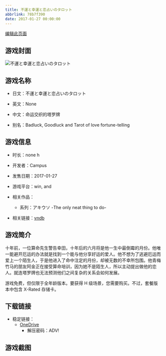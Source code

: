 ```yaml
---
title: 不運と幸運と恋占いのタロット
abbrlink: 78b7f390
date: 2017-01-27 00:00:00
---
```

[编辑此页面](https://github.com/ACG-3/ADV3-source/blob/main/source/_posts/games/%E4%B8%8D%E9%81%8B%E3%81%A8%E5%B9%B8%E9%81%8B%E3%81%A8%E6%81%8B%E5%8D%A0%E3%81%84%E3%81%AE%E3%82%BF%E3%83%AD%E3%83%83%E3%83%88.md)

## 游戏封面

![不運と幸運と恋占いのタロット](https://pan.timero.xyz/d/onedrive/img_lib_001/%E4%B8%8D%E9%81%8B%E3%81%A8%E5%B9%B8%E9%81%8B%E3%81%A8%E6%81%8B%E5%8D%A0%E3%81%84%E3%81%AE%E3%82%BF%E3%83%AD%E3%83%83%E3%83%88_cover.avif)


## 游戏名称

- 日文：不運と幸運と恋占いのタロット
- 英文：None
- 中文：命运交织的塔罗牌

- 别名：Badluck, Goodluck and Tarot of love fortune-telling


## 游戏信息

- 时长：none h
- 开发者：Campus
- 发售日期：2017-01-27
- 游戏平台：win, and
- 相关作品：
   - 系列：アキウソ -The only neat thing to do-

- 相关链接：[vndb](https://vndb.org/v19943)


## 游戏简介

十年前，一位算命先生警告幸田，十年后的六月将是他一生中最倒霉的月份。他唯一能避开厄运的办法就是找到一个能与他分享好运的爱人。他不想为了逃避厄运而爱上一个陌生人，于是他进入了命中注定的月份，却被无数的不幸所包围。他青梅竹马的朋友阿金正在接受算命培训，因为她不是陌生人，所以主动提出做他的恋人。就连塔罗牌也无法预测他们之间复杂的关系会如何发展。



游戏免费，但仅限于全年龄版本。要获得 H 级场景，您需要购买。不过，套餐版本中包含 X-Rated 存储卡。


## 下载链接

- 稳定链接：
    - [OneDrive](https://pan.timero.xyz/onedrive/adv_lib_001/%E4%B8%8D%E9%81%8B%E3%81%A8%E5%B9%B8%E9%81%8B%E3%81%A8%E6%81%8B%E5%8D%A0%E3%81%84%E3%81%AE%E3%82%BF%E3%83%AD%E3%83%83%E3%83%88)
        - 解压密码：ADV!



## 游戏截图



